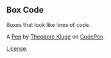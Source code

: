 Box Code
--------
Boxes that look like lines of code.

A [Pen](https://codepen.io/villa7/pen/VaoPPy) by [Theodore Kluge](http://codepen.io/villa7) on [CodePen](http://codepen.io/).

[License](https://codepen.io/villa7/pen/VaoPPy/license).
